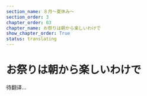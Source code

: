 ```yaml
---
section_name: ８月～夏休み～
section_order: 3
chapter_order: 83
chapter_name: お祭りは朝から楽しいわけで
show_chapter_order: True
status: translating
---
```


# お祭りは朝から楽しいわけで
待翻译...
